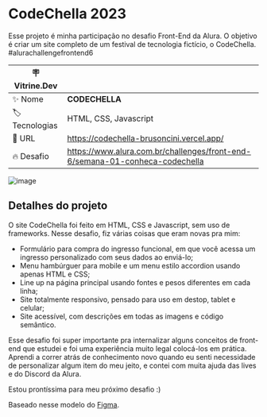 # CodeChella 2023

Esse projeto é minha participação no desafio Front-End da Alura. O objetivo é criar um site completo de um festival de tecnologia fictício, o CodeChella. 
#alurachallengefrontend6

| :placard: Vitrine.Dev |     |
| -------------  | --- |
| :sparkles: Nome        | **CODECHELLA**
| :label: Tecnologias | HTML, CSS, Javascript
| :rocket: URL         | https://codechella-brusoncini.vercel.app/
| :fire: Desafio     | https://www.alura.com.br/challenges/front-end-6/semana-01-conheca-codechella

![image](https://user-images.githubusercontent.com/120529944/224750336-43fd4fee-7c75-4303-a22a-ba8ecd09a1bf.png#vitrinedev)

## Detalhes do projeto

O site CodeChella foi feito em HTML, CSS e Javascript, sem uso de frameworks. Nesse desafio, fiz várias coisas que eram novas pra mim:

* Formulário para compra do ingresso funcional, em que você acessa um ingresso personalizado com seus dados ao enviá-lo;
* Menu hambúrguer para mobile e um menu estilo accordion usando apenas HTML e CSS;
* Line up na página principal usando fontes e pesos diferentes em cada linha;
* Site totalmente responsivo, pensado para uso em destop, tablet e celular;
* Site acessível, com descrições em todas as imagens e código semântico.

Esse desafio foi super importante pra internalizar alguns conceitos de front-end que estudei e foi uma experiência muito legal colocá-los em prática. 
Aprendi a correr atrás de conhecimento novo quando eu senti necessidade de personalizar algum item do meu jeito, e contei com muita ajuda das lives e do Discord da Alura.

Estou prontíssima para meu próximo desafio :)

Baseado nesse modelo do [Figma](https://www.figma.com/file/xHLPBeA2ujaXbBjHMK9xh7/CodeChella-%7C-Challenge-I---Front-end-2023?node-id=48%3A205&t=HapL45257x63LOG6-0).
